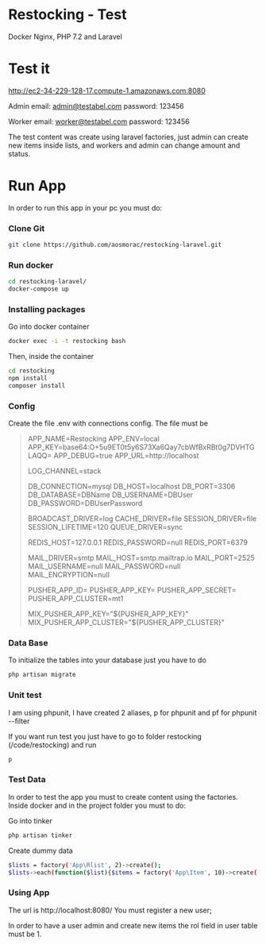 # Restocking - Test

Docker Nginx, PHP 7.2 and Laravel

# Test it
http://ec2-34-229-128-17.compute-1.amazonaws.com:8080

Admin
email: admin@testabel.com
password: 123456

Worker
email: worker@testabel.com
password: 123456

The test content was create using laravel factories, just admin can create new items inside lists, and workers and admin can change amount and status.

# Run App

In order to run this app in your pc you must do:

### Clone Git
```sh
git clone https://github.com/aosmorac/restocking-laravel.git
```

### Run docker
```sh
cd restocking-laravel/
docker-compose up
```

### Installing packages
Go into docker container
```sh
docker exec -i -t restocking bash
```
Then, inside the container
```sh
cd restocking
npm install
composer install
```
### Config
Create the file .env with connections config. The file must be

>APP_NAME=Restocking
>APP_ENV=local
>APP_KEY=base64:O+5u9ET0t5y6S73Xa6Qay7cbWfBxRBt0g7DVHTGLAQQ=
>APP_DEBUG=true
>APP_URL=http://localhost
>
>LOG_CHANNEL=stack
>
>DB_CONNECTION=mysql
>DB_HOST=localhost
>DB_PORT=3306
>DB_DATABASE=DBName
>DB_USERNAME=DBUser
>DB_PASSWORD=DBUserPassword
>
>BROADCAST_DRIVER=log
>CACHE_DRIVER=file
>SESSION_DRIVER=file
>SESSION_LIFETIME=120
>QUEUE_DRIVER=sync
>
>REDIS_HOST=127.0.0.1
>REDIS_PASSWORD=null
>REDIS_PORT=6379
>
>MAIL_DRIVER=smtp
>MAIL_HOST=smtp.mailtrap.io
>MAIL_PORT=2525
>MAIL_USERNAME=null
>MAIL_PASSWORD=null
>MAIL_ENCRYPTION=null
>
>PUSHER_APP_ID=
>PUSHER_APP_KEY=
>PUSHER_APP_SECRET=
>PUSHER_APP_CLUSTER=mt1
>
>MIX_PUSHER_APP_KEY="${PUSHER_APP_KEY}"
>MIX_PUSHER_APP_CLUSTER="${PUSHER_APP_CLUSTER}"

### Data Base

To initialize the tables into your database just you have to do
```sh
php artisan migrate
```

### Unit test
I am using phpunit, I have created 2 aliases, p for phpunit and pf for phpunit --filter

If you want run test you just have to go to folder restocking (/code/restocking) and run
```sh
p
```

### Test Data
In order to test the app you must to create content using the factories. Inside docker and in the project folder you must to do:

Go into tinker
```sh
php artisan tinker
```
Create dummy data
```sh
$lists = factory('App\Rlist', 2)->create();
$lists->each(function($list){$items = factory('App\Item', 10)->create(['list_id' => $list->id]); });
```

### Using App
The url is http://localhost:8080/
You must register a new user;

In order to have a user admin and create new items the rol field in user table must be 1.






